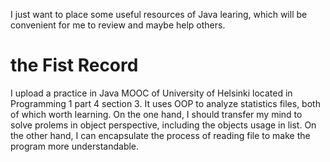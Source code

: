 I just want to place some useful resources of Java learing, which will be convenient for me to review and maybe help others.

# the Fist Record
I upload a practice in Java MOOC of University of Helsinki located in Programming 1 part 4 section 3. It uses OOP to analyze statistics files, both of which worth learning.
On the one hand, I should transfer my mind to solve prolems in object perspective, including the objects usage in list. On the other hand, I can encapsulate the process of reading file to make the program more understandable.
